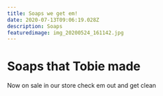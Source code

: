 ```yaml
---
title: Soaps we get em!
date: 2020-07-13T09:06:19.028Z
description: Soaps
featuredimage: img_20200524_161142.jpg
---
```

# Soaps that Tobie made

Now on sale in our store check em out and get clean